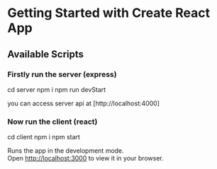 # Getting Started with Create React App

## Available Scripts


### Firstly run the server (express)


cd server
npm i
npm run devStart

you can access server api at [http://localhost:4000]

### Now run the client (react)

cd client
npm i
npm start

Runs the app in the development mode.\
Open [http://localhost:3000](http://localhost:3000) to view it in your browser.

